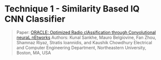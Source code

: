 # Technique 1 - Similarity Based IQ CNN Classifier 

> Paper: [ORACLE: Optimized Radio clAssification through Convolutional neuraL nEtworks](https://doi.org/10.1109/INFOCOM.2019.8737463)
> Authors: Kunal Sankhe, Mauro Belgiovine, Fan Zhou, Shamnaz Riyaz, Stratis Ioannidis, and Kaushik Chowdhury Electrical and Computer Engineering Department, Northeastern University, Boston, MA, USA

